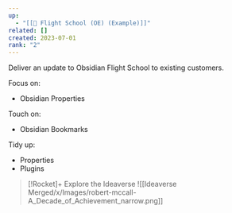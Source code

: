 ```yaml
---
up:
  - "[[🚀 Flight School (OE) (Example)]]"
related: []
created: 2023-07-01
rank: "2"
---
```


Deliver an update to Obsidian Flight School to existing customers.

Focus on:

- Obsidian Properties

Touch on:

- Obsidian Bookmarks

Tidy up:

- Properties
- Plugins




> [!Rocket]+ Explore the Ideaverse
> ![[Ideaverse Merged/x/Images/robert-mccall-A_Decade_of_Achievement_narrow.png]]